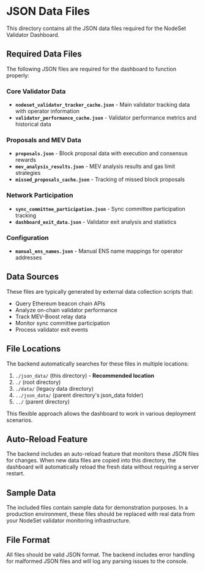 # JSON Data Files

This directory contains all the JSON data files required for the NodeSet Validator Dashboard.

## Required Data Files

The following JSON files are required for the dashboard to function properly:

### Core Validator Data
- **`nodeset_validator_tracker_cache.json`** - Main validator tracking data with operator information
- **`validator_performance_cache.json`** - Validator performance metrics and historical data

### Proposals and MEV Data  
- **`proposals.json`** - Block proposal data with execution and consensus rewards
- **`mev_analysis_results.json`** - MEV analysis results and gas limit strategies
- **`missed_proposals_cache.json`** - Tracking of missed block proposals

### Network Participation
- **`sync_committee_participation.json`** - Sync committee participation tracking
- **`dashboard_exit_data.json`** - Validator exit analysis and statistics

### Configuration
- **`manual_ens_names.json`** - Manual ENS name mappings for operator addresses

## Data Sources

These files are typically generated by external data collection scripts that:
- Query Ethereum beacon chain APIs
- Analyze on-chain validator performance  
- Track MEV-Boost relay data
- Monitor sync committee participation
- Process validator exit events

## File Locations

The backend automatically searches for these files in multiple locations:
1. `./json_data/` (this directory) - **Recommended location**
2. `./` (root directory)
3. `./data/` (legacy data directory)
4. `../json_data/` (parent directory's json_data folder)
5. `../` (parent directory)

This flexible approach allows the dashboard to work in various deployment scenarios.

## Auto-Reload Feature

The backend includes an auto-reload feature that monitors these JSON files for changes. When new data files are copied into this directory, the dashboard will automatically reload the fresh data without requiring a server restart.

## Sample Data

The included files contain sample data for demonstration purposes. In a production environment, these files should be replaced with real data from your NodeSet validator monitoring infrastructure.

## File Format

All files should be valid JSON format. The backend includes error handling for malformed JSON files and will log any parsing issues to the console.